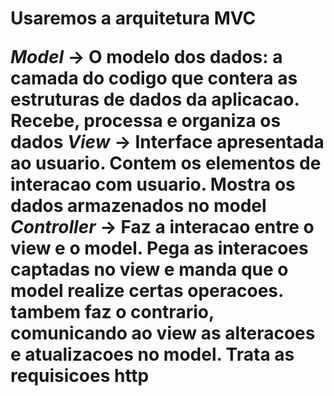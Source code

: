 <h1> Usaremos a arquitetura MVC

*Model* -> O modelo dos dados: a camada do codigo que contera as estruturas de dados da aplicacao. Recebe, processa e organiza os dados
*View* -> Interface apresentada ao usuario. Contem os elementos de interacao com usuario. Mostra os dados armazenados no model
*Controller* -> Faz a interacao entre o view e o model. Pega as interacoes captadas no view e manda que o model realize certas operacoes. tambem faz o contrario, comunicando ao view as alteracoes e atualizacoes no model. Trata as requisicoes http